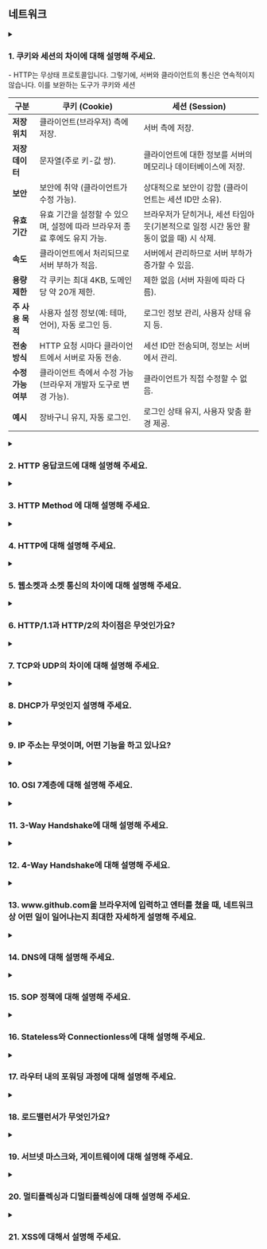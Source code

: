 ## 네트워크

<details>
  <summary>
    <h3>1. 쿠키와 세션의 차이에 대해 설명해 주세요.</h3>
- HTTP는 무상태 프로토콜입니다. 그렇기에, 서버와 클라이언트의 통신은 연속적이지 않습니다. 이를 보완하는 도구가 쿠키와 세션 

| **구분**              | **쿠키 (Cookie)**                                                                | **세션 (Session)**                                                                |
|-----------------------|----------------------------------------------------------------------------------|----------------------------------------------------------------------------------|
| **저장 위치**         | 클라이언트(브라우저) 측에 저장.                                                   | 서버 측에 저장.                                                                 |
| **저장 데이터**       | 문자열(주로 키-값 쌍).                                                           | 클라이언트에 대한 정보를 서버의 메모리나 데이터베이스에 저장.                     |
| **보안**              | 보안에 취약 (클라이언트가 수정 가능).                                              | 상대적으로 보안이 강함 (클라이언트는 세션 ID만 소유).                             |
| **유효 기간**         | 유효 기간을 설정할 수 있으며, 설정에 따라 브라우저 종료 후에도 유지 가능.          | 브라우저가 닫히거나, 세션 타임아웃(기본적으로 일정 시간 동안 활동이 없을 때) 시 삭제. |
| **속도**              | 클라이언트에서 처리되므로 서버 부하가 적음.                                        | 서버에서 관리하므로 서버 부하가 증가할 수 있음.                                    |
| **용량 제한**         | 각 쿠키는 최대 4KB, 도메인당 약 20개 제한.                                          | 제한 없음 (서버 자원에 따라 다름).                                               |
| **주 사용 목적**      | 사용자 설정 정보(예: 테마, 언어), 자동 로그인 등.                                   | 로그인 정보 관리, 사용자 상태 유지 등.                                           |
| **전송 방식**         | HTTP 요청 시마다 클라이언트에서 서버로 자동 전송.                                    | 세션 ID만 전송되며, 정보는 서버에서 관리.                                         |
| **수정 가능 여부**    | 클라이언트 측에서 수정 가능 (브라우저 개발자 도구로 변경 가능).                     | 클라이언트가 직접 수정할 수 없음.                                               |
| **예시**              |  장바구니 유지, 자동 로그인.                                                      |  로그인 상태 유지, 사용자 맞춤 환경 제공.                                        |
</summary>
<ul>
<li> 세션 방식의 로그인 과정에 대해 설명해 주세요.</li>

1. 사용자 인증
   사용자가 로그인 폼에 ID와 비밀번호를 입력하고 서버에 요청을 보냅니다.
   서버는 전달받은 자격 증명을 검증합니다(예: 데이터베이스에 저장된 사용자 정보와 비교).
2. 세션 생성
   인증이 성공하면 서버는 사용자를 고유하게 식별할 수 있는 세션 객체를 생성합니다.
   세션 객체에는 사용자 정보를 저장하거나, 이를 참조할 수 있는 세션 ID가 생성됩니다.
3. 세션 ID 전달
   서버는 생성된 세션 ID를 쿠키를 사용해 클라이언트 브라우저에 전달합니다.
   쿠키에 저장된 세션 ID는 브라우저가 서버에 요청을 보낼 때마다 포함됩니다.
4. 서버에서 세션 관리
   서버는 클라이언트로부터 전달받은 세션 ID를 확인하여, 요청을 보낸 사용자를 식별합니다.
   세션 ID를 통해 저장된 사용자 정보를 참조하여 권한을 확인하거나 특정 작업을 수행합니다.
5. 세션 종료
   사용자가 로그아웃하거나, 세션이 만료되면 서버에서 세션 객체를 삭제합니다.
   세션 만료는 보통 일정 시간이 지나면 자동으로 이루어지며, 이를 세션 타임아웃이라고 합니다.


<li> HTTP의 특성인 Stateless에 대해 설명해 주세요.</li>

HTTP의 특성 중 하나인 `Stateless(무상태성)`는 HTTP 프로토콜이 각 요청(Request)과 응답(Response)을 독립적으로 처리하며, 이전 요청의 상태 정보를 유지하지 않는다는 특징을 말합니다. 이 특성은 HTTP가 간단하고 확장 가능한 프로토콜이 되도록 설계된 중요한 이유 중 하나입니다.

 Stateless의 주요 특징
요청 간 독립성

각 HTTP 요청은 독립적입니다. 이전 요청이나 이후 요청과는 관계없이, 각 요청은 필요한 모든 정보를 포함해야 합니다.
예를 들어, 서버는 이전 요청의 정보를 저장하지 않으므로, 클라이언트는 매 요청마다 인증 정보와 필요한 데이터를 포함해야 합니다.
서버의 상태 관리 없음

서버는 클라이언트와의 세션 상태를 기본적으로 유지하지 않습니다.
클라이언트가 요청을 보낼 때마다, 서버는 요청만 처리하고 응답을 반환한 뒤 상태 정보를 저장하지 않습니다.
확장성(Scalability)

무상태성 덕분에 서버는 클라이언트 상태를 관리할 필요가 없으므로, 서버 간 요청 처리가 간단해지고 확장성이 높아집니다.
서버가 분산 환경이나 로드 밸런싱 환경에서 효율적으로 동작할 수 있습니다.
### 장점

단순함
HTTP가 단순하게 동작하며, 상태를 관리하지 않아도 되는 구조를 유지합니다.

확장성
상태를 저장하지 않으므로, 서버 부하가 줄고 분산 처리나 스케일 아웃(Scale-out)이 쉽습니다.

표준화된 설계
모든 요청이 독립적이기 때문에, 특정 요청이나 응답에 대해 예측 가능하고 명확한 처리가 가능합니다.

단점
상태 유지의 어려움
클라이언트와 서버 간 지속적인 상태를 유지해야 하는 경우, 별도의 상태 관리 기술(세션, 쿠키, JWT 등)이 필요합니다.

데이터 중복
클라이언트는 매 요청마다 필요한 모든 데이터를 서버로 보내야 하므로 데이터가 중복될 수 있습니다.

Stateless 문제 해결 방법
Stateless의 단점을 극복하기 위해 다양한 상태 관리 기법이 활용됩니다:

쿠키(Cookie)
클라이언트가 서버로부터 받은 상태 정보를 브라우저에 저장하고, 이후 요청 시 이를 서버에 다시 전달합니다.

세션(Session)
서버가 상태 정보를 유지하기 위해 고유한 세션 ID를 생성하고, 클라이언트는 이를 쿠키를 통해 서버에 전달합니다.

JWT(Json Web Token)
클라이언트가 상태 정보를 토큰 형태로 저장하고, 요청마다 이를 서버에 전달하여 상태를 관리합니다.

<li> Stateless의 의미를 살펴보면, 세션은 적절하지 않은 인증 방법 아닌가요?</li>
- 세션은 HTTP의 Stateless 특성과 다소 상반되는 동작을 하지만, HTTP의 설계 원칙을 깨는 것이 아니라 Stateless 특성을 보완하여 인증과 상태 유지를 가능하게 하는 기술입니다. 다만, 애플리케이션의 규모, 보안 요구사항, 성능 요구사항에 따라 세션이 적절하지 않은 경우에는 JWT와 같은 Stateless 인증 방식을 선택하는 것이 더 나을 수 있습니다.
<li> 규모가 커져 서버가 여러 개가 된다면, 세션을 어떻게 관리할 수 있을까요?</li>
1. 세션 스티키(Sticky Session)
스티키 세션은 사용자가 처음 연결된 서버와 지속적으로 연결되도록 설정하는 방식입니다.

동작 원리
로드 밸런서가 클라이언트 요청을 항상 동일한 서버로 전달합니다.
이를 위해 로드 밸런서는 클라이언트의 식별자(예: 쿠키, IP)를 기반으로 세션을 "고정"합니다.
장점
구현이 간단하고 추가 저장소가 필요 없습니다.
기존 세션 관리 방식(서버 메모리 사용)을 그대로 사용할 수 있습니다.
단점
특정 서버에 부하가 집중될 수 있습니다.
서버가 장애로 다운되면 해당 사용자의 세션 정보가 손실됩니다.
2. 세션 복제(Session Replication)
   세션 데이터를 서버 간에 공유하는 방식입니다.

동작 원리
각 서버가 생성한 세션 데이터를 클러스터 내의 다른 서버로 복제합니다.
사용자가 요청을 보낸 서버가 달라지더라도, 다른 서버에서 동일한 세션 데이터를 사용할 수 있습니다.
장점
사용자가 어떤 서버에 요청을 보내더라도 동일한 세션 데이터에 접근 가능합니다.
서버 장애 시에도 세션 데이터가 손실되지 않습니다.
단점
서버 간 데이터 동기화로 인해 네트워크 트래픽과 성능 부담이 증가합니다.
구현과 관리가 복잡합니다.
3. 외부 세션 저장소(Distributed Session Store)
   세션 데이터를 서버가 아닌 외부 저장소에 저장하고 모든 서버가 이를 참조하는 방식입니다. Redis, Memcached와 같은 인메모리 데이터베이스가 주로 사용됩니다.

동작 원리
세션 데이터는 중앙 집중형 저장소(예: Redis, Memcached)에 저장됩니다.
서버는 클라이언트 요청에서 전달받은 세션 ID를 사용하여 외부 저장소에서 세션 데이터를 가져옵니다.
장점
확장성이 뛰어나며, 서버가 추가되더라도 세션 관리에 영향을 받지 않습니다.
서버 간 동기화가 필요 없으므로 간단하고 효율적입니다.
세션 데이터를 복구하거나 분석하기 용이합니다.
단점
외부 저장소가 병목이 될 가능성이 있습니다(고성능 저장소가 필요).
저장소 장애 시 모든 세션 데이터가 손실될 수 있으므로 고가용성(HA) 구성이 필요합니다.
4. 세션 없는 인증 방식(JWT 기반 인증)
   세션 관리의 복잡성을 피하기 위해, 서버가 상태를 전혀 유지하지 않는 방식으로 JWT를 사용하는 인증 방법입니다.

동작 원리
인증 정보를 포함한 JWT를 클라이언트에게 전달합니다.
클라이언트는 이후 요청마다 JWT를 포함하여 서버에 보냅니다.
서버는 JWT를 검증하여 사용자 상태를 확인합니다.
장점
서버는 세션 데이터를 유지할 필요가 없으므로 완전한 Stateless를 구현할 수 있습니다.
확장성이 뛰어나며, 분산 환경에 적합합니다.
단점
JWT가 클라이언트에 저장되므로 만료 시간을 짧게 설정하거나, 토큰 재발급 로직을 추가해야 합니다.
JWT 크기가 커지면 네트워크 트래픽에 영향을 미칠 수 있습니다.
</ul>   
</details>

<details>
  <summary><h3>2. HTTP 응답코드에 대해 설명해 주세요.</h3></summary>

HTTP 응답 코드는 클라이언트의 요청에 대한 서버의 처리 결과를 나타내며, 상태 및 오류 상황을 전달하는 데 사용됩니다. 응답 코드는 3자리 숫자로 구성되며, 첫 번째 숫자는 응답의 종류를 나타냅니다. 


<ul>
<li> 401 (Unauthorized) 와 403 (Forbidden)은 의미적으로 어떤 차이가 있나요?</li>
- 401은 인증되지 않은 사용자의 접근을, 403은 인증은 되었지만 권한이 없는 경우 응답

<li> 200 (ok) 와 201 (created) 의 차이에 대해 설명해 주세요.</li>
이 둘의 차이점은 200은 이미 존재하는 resource에 대한 요청을 성공적으로 처리했을 때 주로 사용되며, 201은 새로운 resource를 생성하는데에 성공했을 때 사용됩니다.
<li> 필요하다면 저희가 직접 응답코드를 정의해서 사용할 수 있을까요? 예를 들어 285번 처럼요. </li>
- 그렇지 않다고 생각, 응답 코드는 전체적으로 합의된 코드이다. 이는 사과를 나혼자만 배라고 부르는 것과 같음. 중요한 것은 공유된 지식
</ul>
</details>

<details>
  <summary><h3>3. HTTP Method 에 대해 설명해 주세요.</h3></summary>
- 클라이언트가 서버에 원하는 요청을 나타내는 방법
<ul>
<li> HTTP Method의 멱등성에 대해 설명해 주세요.</li>
- Http Method 요청이 이전과 같은 결과를 보장한다는 뜻, 따라서 생성(POST), 부분수정(PATCH)의 경우 멱등성을 보장하지 않는다.
<li> GET과 POST의 차이는 무엇인가요?</li>
1. 캐시 여부 : Get의 경우 캐싱이 가능하고, Post는 불가
2. 요청 길이의 제한 : Get의 경우 브라우저 별 제한이 있고, POST 없다.
3. 요청 Body의 유무 : GET의 경우 없지만, POST 있다.
4. 멱등성
<li> POST와 PUT, PATCH의 차이는 무엇인가요?</li>
POST는 새로운 자원을 생성한다. PUT은 기존의 데이터를 전체 수정한다.(새로운 자원을 생성하지 않는다.) PATCH는 부분 수정
<li> HTTP 1.1 이후로, GET에도 Body에 데이터를 실을 수 있게 되었습니다. 그럼에도 불구하고 왜 아직도 이런 방식을 지양하는 것일까요?</li>
캐시 가능성: HTTP GET 요청은 종종 웹 브라우저에 의해 캐시된다. GET 요청을 간단하고 예측 가능하게 유지함으로써, 이러한 시스템이 캐시를 보다 쉽게 관리하고 검색할 수 있다.

안전성: GET 요청은 "안전(safe)" 및 "멱등(idempotent)"이어야 합니다. 이것은 서버에서 어떠한 데이터도 수정하지 않고 부작용이 없어야 함을 의미합니다. GET 요청에서 메시지 바디를 허용하지 않음으로써, GET 요청이 안전하고 멱등하게 유지되도록 보장합니다.

보안성: GET 요청은 종종 서버 로그, 브라우저 히스토리 및 다른 시스템에서 기록됩니다. 데이터를 URL에 유지함으로써, 이를 쉽게 볼 수 있으며, 제3자에게 잠재적으로 가로챌 수 있습니다. 반면, 메시지 바디에 데이터를 포함하는 POST 요청은 덜 가시적이며, 추가적인 보안 계층을 제공할 수 있습니다.
</ul>
</details>

<details>
  <summary><h3>4. HTTP에 대해 설명해 주세요.</h3></summary>
HTTP는 인터넷에서 데이터를 주고받기 위해 사용되는 프로토콜이다. 클라이언트와 서버 간의 통신을 담당하며, 웹 브라우저와 웹 서버 간의 데이터 전송을 위해 주로 사용된다.

HTTP는 요청(Request)과 응답(Response)의 형태로 이루어져 있다. 클라이언트는 HTTP 요청 메시지를 서버에 전송하고, 서버는 이 요청에 대한 응답 메시지를 클라이언트에게 전송한다. 요청과 응답은 각각 헤더와 바디로 구성된다. 헤더는 요청이나 응답에 대한 메타데이터를 포함하고, 바디는 요청이나 응답에 대한 실제 데이터를 포함한다
<ul>
<li> 공개키와 대칭키에 대해 설명해 주세요.</li>
대칭키 암호화 방식은 암복호화에 사용하는 키가 동일한 암호화 방식을 말한다.
공개키 암호화 방식은 암복호화에 사용하는 키가 서로 다른 암호화 방식을 말한다. (비대칭키 암호화라고도 한다.)<li> 왜 HTTPS Handshake 과정에서는 인증서를 사용하는 것 일까요?</li>
<li> SSL과 TLS의 차이는 무엇인가요?</li>
보안 소켓 계층(SSL)은 네트워크상의 두 디바이스 또는 애플리케이션 간에 보안 연결을 생성하는 통신 프로토콜 또는 규칙 세트입니다. 인터넷을 통해 보안 인증이나 데이터를 공유하기 전에 신뢰를 구축하고 상대방을 인증하는 것이 중요합니다. SSL은 애플리케이션 또는 브라우저가 모든 네트워크에서 안전하고 암호화된 통신 채널을 만드는 데 사용할 수 있는 기술입니다. 그러나 SSL은 몇 가지 보안 결함이 있는 오래된 기술입니다. 전송 계층 보안(TLS)은 기존 SSL 취약성을 수정하는 업그레이드된 SSL 버전입니다. TLS는 더 효율적으로 인증하고 암호화된 통신 채널을 계속 지원합니다.</ul>
</details>
<details>
  <summary><h3>5. 웹소켓과 소켓 통신의 차이에 대해 설명해 주세요.</h3></summary>
웹소켓과 소켓 통신은 네트워크 프로그래밍에서 중요한 역할을 합니다. 이 두 가지는 모두 서버와 클라이언트 간의 데이터 전송을 가능하게 하지만, 그 방식과 용도에서 차이가 있습니다.

소켓 통신은 TCP나 UDP 프로토콜을 사용하여 양방향으로 데이터를 송수신할 수 있는 특징을 가지고 있습니다. 이는 실시간성이 중요한 메신저와 같은 애플리케이션에서 주로 사용됩니다.

웹소켓은 웹 애플리케이션이 서버와 양방향으로 지속적인 통신을 하기 위해 개발된 프로토콜입니다. 이는 주로 웹 브라우저와 서버 간의 실시간 통신을 위해 사용됩니다.

왜냐하면 웹소켓은 기존 소켓보다 경량화되어 있어 메신저와 같은 애플리케이션에서 많이 사용되기 때문입니다.
<ul>
<li> 소켓과 포트의 차이가 무엇인가요?</li>
소켓은 네트워크에서 두 대의 디바이스간의 데이터 송수신을 위한 엔드포인트를 의미하고, 포트는 엔드포인트를 식별할 수 있는 값이다.
<li> 여러 소켓이 있다고 할 때, 그 소켓의 포트 번호는 모두 다른가요?</li>
- 답 : 모두 다를 수도 있고, 포트 번호가 같은 소켓이 있을 수도 있습니다. 포트 번호는 하나의 호스트내에서 고유하지만, 하나의 프로세스는 여러 개의 소켓을 열 수 있으므로 같은 IP, 같은 포트수를 가지고 있다 하더라도 여러 개의 소켓이 존재할 수 있습니다.
<li> 사용자의 요청이 무수히 많아지면, 소켓도 무수히 생성되나요?</li>
</ul>
</details>

<details>
  <summary><h3>6. HTTP/1.1과 HTTP/2의 차이점은 무엇인가요?</h3></summary>
답 : HTTP/2의 핵심은 새롭게 추가된 바이너리 프레이밍 계층을 사용해 요청과 응답의 멀티플렉싱을 지원한다는 것입니다. 기존에 HTTP/1.1에서는 연속해서 보낸 요청에 대해서 앞의 요청이 처리 되지 않으면 뒤의 요청의 응답이 지연되는 HOL Blocking 문제가 있었습니다. 하지만 HTTP/2에서는 메시지를 바이너리 형태의 프레임으로 나누고 전송 후, 받은 쪽에서 다시 조립하는 형식을 사용해 HTTP 단의 HOL Blocking 문제를 해결했습니다. 또한 스트림의 우선 순위를 설정해 우선 순위가 더 높은 리소스를 먼저 응답할 수 있으며, HPACK 압축 형식을 사용해 요청과 응답에 쓰이는 헤더의 메타데이터를 압축해서 주고 받는다는 차이가 있습니다.
<ul>
<li> HOL Blocking 에 대해 설명해 주세요.</li>
답 : HTTP/1.1 에서는 Pipelining을 이용해 하나의 요청에 대해 응답을 받고 다음 요청을 보내는 것이 아니라 연속으로 요청을 보내고 그 응답을 차례로 받을 수 있습니다. 하지만 첫 번째 요청에 대한 작업과 응답이 느려지게 되면 그 다음 요청들의 작업들이 완료되어도 지연되는 첫 번째 응답때문에 전체가 느려지게 되는데 이러한 현상을 HOL Blocking이라고 합니다. 물론 HTTP/2에서 이러한 HTTP 단의 HOL Blocking 문제를 해결했지만 결국 TCP 단에서 봤을때는 이는 모두 패킷으로 처리되기 때문에 패킷이 유실되어 발생하는 HOL Blocking 문제는 여전하고 최근에는 이를 해결하는 HTTP/3이 대두되고 있습니다.
<li> HTTP/3.0의 주요 특징에 대해 설명해 주세요.</li>
답 : 가장 큰 특징은 기존에 TCP 기반으로 사용되던 HTTP와 다르게 UDP 기반의 Quick UDP Internet Connection이라 불리는 QUIC 프로토콜을 사용하는 것입니다. 또한 선택적으로 사용했던 TLS를 HTTP/3에서는 필수적으로 사용해야 되며, 첫 연결에는 1RTT의 시간, 이후의 연결에는 이전의 연결에서 사용한 정보를 그대로 사용하기 때문에 0RTT가 필요한 굉장히 빠른 속도를 가지고 있습니다.
</ul>
</details>

<details>
  <summary><h3>7. TCP와 UDP의 차이에 대해 설명해 주세요.</h3></summary>
<ul>
<li> Checksum이 무엇인가요?</li>
답 : 체크섬은 전송된 데이터에 대해서 오류가 있는지 확인하는 수단 중 하나입니다. IP헤더를 예로 들면 패킷을 수신 받은 측은 IP 헤더를 16비트로 모두 나눠 체크섬 값을 제외한 값을 모두 더합니다. 이때 캐리 값이 발생하면 가장 아래에 더하며 마지막에 1의 보수를 취해 주는데 이 값이 수신된 체크섬값과 일치한다면 정상, 아니라면 손실이 발생했다는 것을 짐작할 수 있습니다.
<li> TCP와 UDP 중 어느 프로토콜이 Checksum을 수행할까요?</li>
답 : 둘 다 체크섬을 수행할 수 있지만 TCP의 경우 필수적으로 요구되며, UDP는 선택적입니다.
<li> 그렇다면, Checksum을 통해 오류를 정정할 수 있나요? </li>
답 : 체크섬은 자체는 단순히 오류를 검출하는 역할을 수행합니다. 하지만 TCP에서는 체크섬을 통해 오류가 검출되는 경우 해당 패킷을 버림으로서 해당 패킷의 재전송을 요청할 수 있습니다.
<li> TCP가 신뢰성을 보장하는 방법에 대해 설명해 주세요.</li>
답 : TCP는 신뢰성을 보장하기 위해 각 데이터에 대해 확인이 되면 다음 데이터를 보내는 방식을 사용합니다. TCP는 데이터 패킷를 세그먼트라는 단위로 쪼개 전송하게 되는데 이 세그먼트들에게 시퀀스 넘버를 부여해 전송합니다. 수신측에서는 받은 세그먼트의 checksum을 계산해 손상되지 않은 데이터인지를 확인하며, 손상 유무에 따라 TCP Flag 응답을 다르게 해 손상된 데이터는 재전송을 요청합니다. 이후 쪼개져서 전달된 세그먼트들은 시퀀스 넘버에 의해 각 순서에 맞게 재조립되기 때문에 신뢰성을 보장할 수 있습니다
<li> TCP의 혼잡 제어 처리 방법에 대해 설명해 주세요.</li>
답 : TCP에서는 데이터를 전송하는 윈도우의 크기를 조절함으로서 혼잡 제어를 합니다. 원론적인 방법으로는 윈도우의 크기를 1씩 증가시키다가 혼잡을 감지하면 그 절반으로 줄이는 작업을 반복하는 AIMD 기법과 윈도우의 크기를 두배씩 증가시키다가 혼잡을 감지하면 1로 줄이는 작업을 반복하는 Slow Start 기법이 있습니다. 물론 해당 방법을 그대로 쓰지는 않고 적절하게 조합해서 사용하는데, 대표적으로 Tahoe 방식과 Reno 방식이 있습니다. 이중 하나인 Reno 방식은 윈도우의 크기를 지수적으로 증가시키다가 일정수준이 되면 선형으로 증가시키는데, 이 일정수준을 임계점이라고 합니다. 이후, 3중복-ACK를 감지하게 되면 임계점과 윈도우의 수를 혼잡이 발생한 지점의 절반으로 재설정하고 윈도우의 크기를 선형으로 증가시킵니다. 만약 Time-out이 감지된다면 임계점은 그대로 유지하되, 윈도우의 크기를 1로 드롭시킨 후, 지수적 증가를 하며 혼잡 제어를 하는 기법입니다. 하지만 네트워크 대역폭이 커진 최근에는 Cubic, REC, Elastic TCP 등의 방법이 많이 사용된다고 합니다.
<li> 왜 HTTP는 TCP를 사용하나요?</li>
답 : HTTP는 웹상에서 웹상에서 여러 데이터를 주고받기 위해 사용됩니다. 즉, 사용자에게 제공되어야 할 리소스들을 받게 되는데 이러한 정보들은 유실되거나 손상되면 안됩니다. 때문에 가상 회선 방식으로 데이터를 보내 데이터의 순서를 보장하며, 손실된 패킷에 대해서는 재전송을 요청하는 신뢰도 있는 프로토콜인 TCP를 사용합니다.
<li> 그렇다면, 왜 HTTP/3 에서는 UDP를 사용하나요? 위에서 언급한 UDP의 문제가 해결되었나요?</li>
답 : UDP기반의 QUIC 프로토콜을 사용하는 HTTP/3이 이전의 HTTP와 다른 점은 TCP 기반의 HTTP들이 가지는 고질적인 문제인 속도와 HOL Bocking 문제를 해결했다는 것입니다. 위에서 언급한 문제에 대해서는 복수의 스트림을 사용하는 것으로 해결했습니다. 각 데이터에 대해 독립적인 스트림을 사용하기 때문에 어떠한 데이터를 나타내는 패킷이 손상되거나 유실됐다고 하더라도 해당 스트림에만 문제가 있는 것이지, 다른 데이터들의 전송 스트림은 정상적이기 때문에 안전하게 받아 사용할 수 있습니다.
<li> 그런데, 브라우저는 어떤 서버가 TCP를 쓰는지 UDP를 쓰는지 어떻게 알 수 있나요?</li>
<li> 본인이 새로운 통신 프로토콜을 TCP나 UDP를 사용해서 구현한다고 하면, 어떤 기준으로 프로토콜을 선택하시겠어요?</li>
답 : UDP를 사용하겠습니다. 기존에 TCP와 UDP는 간단하게 느리지만 신뢰성이 높은 프로토콜과 빠르지만 신뢰성이 낮은 프로토콜로 여겨져왔습니다. 하지만 UDP는 흔히 말하든 흰 도화지같은 프로토콜이기 때문에 개발자의 커스터마이징에 따라 TCP와 비슷한 성능을 낼 수도 있습니다. 개발을 진행할 때, 좋은 기능이 모두 들어간 무거운 라이브러리보다는 필요한 기능만 가지고 있는 가벼운 라이브러리를 선호하는 것과 같이 저 또한 UDP를 선택할 것 <같습니다></같습니다>
</ul>
</details>

<details>
  <summary><h3>8. DHCP가 무엇인지 설명해 주세요.</h3></summary>

정의 : DHCP(Dynamic Host Configuration Protocol)는 네트워크에서 IP 주소를 자동으로 할당하고 관리하는 프로토콜입니다. 
일반적으로 새 장치를 네트워크에 연결하거나 기존 장치의 IP 주소를 변경할 때 사용된다.
장치가 네트워크에 연결되면 IP 주소를 얻기 위해 DHCP 요청을 보내고, 네트워크의 DHCP 서버가 장치가 사용할 수 있는 IP 주소로 응답한다.             
<ul>
<li> DHCP는 몇 계층 프로토콜인가요? </li>

- 애플리케이션 계층 (7계층) 프로토콜 입니다.
<li> DHCP는 어떻게 동작하나요?</li>
1. DHCP discover! 클라이언트가 네트워크에 접속 시도(DHCP 서버에 IP 요청) 
2. DHCP offer(DHCP가 클라이언트의 discover 메세지 수신하고 사용가능한 IP 주소 중 하나를 할당 Offer) 
3. 클라이언트는 서버로부터 부여받은 IP가 사용 가능한지 검증하고, request 메세지를 서버로 보낸다.
4. DHCP 서버는 클라이언트에 인정메세지 보냄
<li> DHCP에서 UDP를 사용하는 이유가 무엇인가요?</li>
DHCP는 기본적으로 일시적 연결을 위한 프로토콜이므로, TCP보다 UDP를 사용한다.
<li> DHCP에서, IP 주소 말고 추가로 제공해주는 정보가 있나요?</li>
- 서브넷 마스크, 기본게이트웨이, DNS 정보, 등등
<li> DHCP의 유효기간은 얼마나 긴가요?</li>
- 설정마다 다르다.
</ul>
</details>

<details>
  <summary><h3>9. IP 주소는 무엇이며, 어떤 기능을 하고 있나요?</h3></summary>

<ul>
<li> IPv6는 IPv4의 주소 고갈 문제를 해결하기 위해 만들어졌지만, 아직도 수많은 기기가 IPv4를 사용하고 있습니다. 고갈 문제를 어떻게 해결할 수 있을까요?</li>
<li> IPv4와 IPv6의 차이에 대해 설명해 주세요.</li>
<li> 수많은 사람들이 유동 IP를 사용하고 있지만, 수많은 공유기에서는 고정 주소를 제공하는 기능이 이미 존재합니다. 어떻게 가능한 걸까요?</li>
<li> IPv4를 사용하는 장비와 IPv6를 사용하는 같은 네트워크 내에서 통신이 가능한가요? 가능하다면 어떤 방법을 사용하나요? </li>
<li> IP가 송신자와 수신자를 정확하게 전송되는 것을 보장해 주나요?</li>
<li> IPv4에서 수행하는 Checksum과 TCP에서 수행하는 Checksum은 어떤 차이가 있나요?</li>
<li> TTL(Hop Limit)이란 무엇인가요? </li>
<li> IP 주소와 MAC 주소의 차이에 대해 설명해 주세요.</li>
</ul>
</details>

<details>
  <summary><h3>10. OSI 7계층에 대해 설명해 주세요.</h3></summary>
# OSI 7 계층 정리

OSI 7 계층(Open Systems Interconnection 7 Layer)은 네트워크 통신을 7개의 계층으로 나눈 모델입니다.  
각 계층은 특정 기능을 담당하며, 계층 간에 데이터를 주고받으며 통신이 이루어집니다.

## 🏛 OSI 7 계층 구조

| 계층 | 이름 (한글) | 주요 기능 | 프로토콜 및 장비 |
|------|------------|----------|----------------|
| 7 | 응용 계층 (Application Layer) | 사용자와 네트워크 간 인터페이스 제공 | HTTP, FTP, SMTP, DNS |
| 6 | 표현 계층 (Presentation Layer) | 데이터 형식 변환, 암호화, 압축 | JPEG, GIF, SSL, TLS |
| 5 | 세션 계층 (Session Layer) | 통신 세션 설정, 유지, 종료 | NetBIOS, RPC, PPTP |
| 4 | 전송 계층 (Transport Layer) | 데이터의 신뢰성 보장 (패킷 분할/재조립, 흐름제어, 오류제어) | TCP, UDP |
| 3 | 네트워크 계층 (Network Layer) | 최적의 경로 선택, 논리적 주소(IP) 관리 | IP, ICMP, ARP, 라우터 |
| 2 | 데이터 링크 계층 (Data Link Layer) | MAC 주소를 기반으로 데이터 전송, 오류 감지 및 수정 | Ethernet, MAC, 스위치, 브리지 |
| 1 | 물리 계층 (Physical Layer) | 실제 전기적 신호, 물리적 매체를 통한 데이터 전송 | LAN 케이블, 허브, 리피터 |

## 🔹 계층별 상세 설명

### 1️⃣ 물리 계층 (Physical Layer)
- 데이터가 **전기적 신호(0,1)**로 변환되어 전송됨
- 네트워크 장비 간 **물리적 연결**을 담당
- 대표적인 장비: **LAN 케이블, 허브, 리피터**

### 2️⃣ 데이터 링크 계층 (Data Link Layer)
- **MAC 주소**를 사용하여 같은 네트워크 내 장치 간 데이터 전송
- **오류 감지 및 수정** 기능 제공
- 대표적인 프로토콜 및 장비: **Ethernet, 스위치, 브리지**

### 3️⃣ 네트워크 계층 (Network Layer)
- **IP 주소**를 기반으로 목적지까지 **최적의 경로** 선택
- **라우팅 기능** 제공 (경로 설정 및 패킷 전달)
- 대표적인 프로토콜 및 장비: **IP, ICMP, ARP, 라우터**

### 4️⃣ 전송 계층 (Transport Layer)
- **패킷을 분할 및 재조립**하여 신뢰성 있는 데이터 전송 보장
- **흐름 제어, 오류 제어** 수행
- 대표적인 프로토콜: **TCP(신뢰성 있음), UDP(빠르지만 신뢰성 낮음)**

### 5️⃣ 세션 계층 (Session Layer)
- **통신 세션을 생성, 유지, 종료**하는 역할
- **동기화(Synchronization) 및 체크포인트 기능** 제공
- 대표적인 프로토콜: **NetBIOS, RPC, PPTP**

### 6️⃣ 표현 계층 (Presentation Layer)
- 데이터의 **형식 변환, 암호화, 압축** 수행
- 서로 다른 시스템 간의 **데이터 표현 방식 차이 해결**
- 대표적인 프로토콜: **SSL, TLS, JPEG, GIF**

### 7️⃣ 응용 계층 (Application Layer)
- 사용자와 네트워크 간 **인터페이스 제공**
- 이메일, 웹, 파일 전송 등의 서비스를 담당
- 대표적인 프로토콜: **HTTP, FTP, SMTP, DNS**

## 📝 정리
- OSI 7 계층은 **각각의 역할을 명확하게 분리하여 네트워크 통신을 체계적으로 관리**함.
- 실제 네트워크에서는 **TCP/IP 4계층 모델**이 더 많이 사용됨. (OSI 7계층을 기반으로 단순화된 모델)

<ul>
<li> Transport Layer와, Network Layer의 차이에 대해 설명해 주세요.</li>
# 🚀 Transport Layer vs Network Layer

## ✅ 차이점 요약

| 계층 | 역할 | 주요 기능 | 대표 프로토콜 |
|------|------|----------|--------------|
| **Transport Layer (전송 계층)** | 송·수신 장치 간 **데이터 전송 보장** | 패킷 분할/재조립, 흐름 제어, 오류 제어 | TCP, UDP |
| **Network Layer (네트워크 계층)** | **목적지까지 패킷 전달** | 최적 경로 선택(라우팅), IP 주소 기반 통신 | IP, ICMP, ARP |

## 🎯 쉽게 비유하면?
- **Network Layer** = 📍 "택배사가 최적의 경로로 물건을 배송"
- **Transport Layer** = 📦 "택배가 안전하게 포장되고 손상 없이 도착했는지 확인"

<li> L3 Switch와 Router의 차이에 대해 설명해 주세요.</li>


# 🚀 L3 Switch vs Router
## ✅ 차이점 요약

| 장비 | 역할 | 주요 기능 | 사용 계층 | 주요 사용처 |
|------|------|----------|----------|------------|
| **L3 Switch (레이어 3 스위치)** | 내부 네트워크 간 데이터 전달 (빠름) | VLAN 간 라우팅, MAC + IP 기반 전송 | **3계층 (네트워크 계층)** | 기업 내부망, 데이터센터 |
| **Router (라우터)** | 서로 다른 네트워크 연결 (인터넷 포함) | 최적 경로 선택(라우팅), NAT, 방화벽 기능 | **3계층 (네트워크 계층)** | 인터넷 연결, 광역 네트워크(WAN) |

## 🎯 쉽게 비유하면?
- **L3 Switch** = 🏢 "건물 내부에서 층 간 이동을 빠르게 도와주는 엘리베이터"
- **Router** = 🌍 "다른 도시(네트워크)로 가는 길을 안내하는 내비게이션"

<li> 각 Layer는 패킷을 어떻게 명칭하나요? 예를 들어, Transport Layer의 경우 Segment라 부릅니다.</li>

# 🚀 OSI 7 계층별 데이터 명칭

네트워크에서 데이터가 전송될 때 **각 계층마다 다른 명칭**으로 불립니다.

## ✅ 계층별 데이터 단위

| 계층 | 명칭 | 설명 |
|------|------|----------------------------|
| **7. 응용 계층 (Application Layer)** | 데이터 (Data) | 사용자가 입력한 데이터 |
| **6. 표현 계층 (Presentation Layer)** | 데이터 (Data) | 암호화, 압축된 데이터 |
| **5. 세션 계층 (Session Layer)** | 데이터 (Data) | 세션 관리된 데이터 |
| **4. 전송 계층 (Transport Layer)** | 세그먼트 (Segment, TCP) / 데이터그램 (Datagram, UDP) | 패킷 분할 및 재조립 |
| **3. 네트워크 계층 (Network Layer)** | 패킷 (Packet) | IP 주소 기반 라우팅 |
| **2. 데이터 링크 계층 (Data Link Layer)** | 프레임 (Frame) | MAC 주소 기반 전송 |
| **1. 물리 계층 (Physical Layer)** | 비트 (Bit) | 0과 1의 전기적 신호 |

## 🎯 쉽게 비유하면?
데이터가 목적지까지 가는 과정을 택배 배송 과정에 비유할 수 있습니다.

- **데이터(Data)** → 📝 주문서 작성
- **세그먼트/데이터그램** → 📦 택배 포장
- **패킷(Packet)** → 🚚 배송지 주소 확인
- **프레임(Frame)** → 🏢 건물 내부 배달
- **비트(Bit)** → 📡 전기 신호로 변환 및 전달


<li> 각각의 Header의 Packing Order에 대해 설명해 주세요.</li>



<li> ARP에 대해 설명해 주세요.</li>
# 🚀 ARP (Address Resolution Protocol)

- **ARP**는 **IP 주소**를 **MAC 주소**로 변환하는 프로토콜입니다.
- 네트워크 내에서 **IP 주소**를 알고 있지만 **MAC 주소**를 모를 때 사용됩니다.
- ARP 요청을 브로드캐스트로 보내면, 해당 **IP 주소**를 가진 장치가 **MAC 주소**로 응답합니다.
- 이 정보를 **ARP 테이블**에 저장하여 이후 통신에 사용됩니다.
- ARP는 **로컬 네트워크** 내에서만 동작합니다.

</ul>
</details>

<details>
  <summary><h3>11. 3-Way Handshake에 대해 설명해 주세요.</h3></summary>

# 🚀 3-Way Handshake

- **3-Way Handshake**는 **TCP 연결**을 설정하는 과정입니다.
- **Step 1:** 클라이언트가 **SYN** 패킷을 서버에 보냅니다.
- **Step 2:** 서버는 **SYN-ACK** 패킷으로 응답합니다.
- **Step 3:** 클라이언트가 **ACK** 패킷을 보내면 연결이 확립됩니다.
- 이 과정은 **신뢰성 있는 연결**을 보장하기 위해 사용됩니다.

<ul>
<li> ACK, SYN 같은 정보는 어떻게 전달하는 것 일까요?</li>
# 🚀 ACK, SYN 정보 전달

- **전송 방식**: 이 정보들은 **TCP 패킷**의 헤더에 포함되어 전송됩니다.
- **플래그 비트**: SYN, ACK는 **TCP 헤더의 제어 비트**로 설정되어 해당 상태를 나타냅니다.

<li> 2-Way Handshaking 를 하지않는 이유에 대해 설명해 주세요.</li>

# 🚀 2-Way Handshaking을 하지 않는 이유


- **신뢰성 부족**: 2-Way Handshaking은 연결을 설정할 때 **상태 확인**을 하지 않기 때문에 **신뢰성**이 부족합니다.
- **동기화 문제**: 2-Way에서는 클라이언트와 서버 간에 **순서**나 **타이밍**을 확인할 방법이 없어서 통신이 안정적이지 않습니다.
- **연결 확립 부족**: 3-Way Handshaking은 **양쪽 모두**가 연결을 확인하며, 2-Way에서는 한쪽만 연결을 확인할 수 있습니다.
- **3-Way Handshaking**은 양쪽이 연결을 확실하게 설정하여 안정적이고 오류 없는 통신을 보장합니다.

<li> 두 호스트가 동시에 연결을 시도하면, 연결이 가능한가요? 가능하다면 어떻게 통신 연결을 수행하나요?</li>

# 🚀 두 호스트가 동시에 연결을 시도하면 연결이 가능한가요?

- **네, 가능합니다.** TCP 연결은 3-Way Handshake를 통해 이루어지며, 두 호스트가 동시에 연결을 시도할 때도 문제없이 연결을 설정할 수 있습니다.

## ✅ 동시 연결 시 통신 연결 수행 과정

1. A와 B가 동시에 서로에게 SYN 패킷을 보낸다.
   각 호스트의 SYN 패킷에는 자신의 초기 시퀀스 번호(ISN)가 포함되어 있다. 이는 통상적인 연결 요청과 같으나, 양쪽 모두에서 동시에 발생한다.
2. A는 B로부터 SYN 패킷을 받고, 이에 대한 응답으로 SYN-ACK 패킷을 보냔다.
   마찬가지로, B도 A로부터 SYN 패킷을 받고, SYN-ACK 패킷으로 응답한다. 이 단계에서 각 호스트는 상대방의 SYN에 대해 ACK를 보내면서 동시에 자신의 SYN에 대한 ACK도 기대한다.

3. A와 B 모두, 상대방으로부터 받은 SYN-ACK 패킷에 대해 ACK 패킷으로 응답한다.
이때, 각 ACK 패킷은 상대방의 초기 시퀀스 번호에 1을 더한 값을 포함하여, 상대방의 SYN-ACK를 올바르게 수신했음을 확인한다.

이 과정에서 **양쪽 모두** 서로의 연결 요청을 처리하며, 정상적으로 **3-Way Handshake**가 이루어집니다.

<li> SYN Flooding 에 대해 설명해 주세요.</li>
SYN Flooding 은 DDos 의 공격의 한 형태로, 악의적인 목적으로 네트워크 서비스를 중단시키기 위해 사용된다. 이 공격은 3-way handshake 연결 설정 과정을 악용하여 수행된다.
1. 공격자는 대량의 SYN 요청을 목표 서버에게 보내어 서버의 연결 대기 큐를 가득 채운다.
2. 각각의 SYN 요청에 대해 서버는 SYN-ACK 응답을 보내고 클라이언트로부터 ACK 응답을 기다리며 Half-open connection 으로 유지한다.
3. 공격자는 일부러 최종 ACK 를 보내지 않아, 서버의 자원을 소모시키고 새로운 연결 요청을 처리할 수 없게 만든다.

<li> 위 질문과 모순될 수 있지만, 3-Way Handshake의 속도 문제 때문에 이동 수를 줄이는 0-RTT 기법을 많이 적용하고 있습니다. 어떤 방식으로 가능한 걸까요?</li>
- 클라이언트와 서버가 이전에 연결된 적이 있는 경우 사용 가능한 전략, 이전 연결에서 받은 PSK or 세션 티켓을 활용하여 서버와의 재연결을 시도
</ul>
</details>

<details>
  <summary><h3>12. 4-Way Handshake에 대해 설명해 주세요.</h3></summary>
- 4 Way Handshake 는 TCP(Transmission Control Protocol)를 사용하여 클라이언트와 서버 간의 데이터 통신이 완료된 후, 연결을 안전하게 종료하기 위한 과정입니다. 이 과정에서 클라이언트와 서버는 총 4단계의 패킷 교환을 통해 서로에게 연결 종료를 알리고, 자원을 정리하여 다른 연결에 사용할 수 있게 됩니다.
<ul>
<li> 패킷이 4-way handshake 목적인지 어떻게 파악할 수 있을까요?</li>
<li> 빨리 끊어야 할 경우엔, (즉, 4-way Handshake를 할 여유가 없다면) 어떻게 종료할 수 있을까요?</li>
<li> 4-Way Handshake 과정에서 중간에 한쪽 네트워크가 강제로 종료된다면, 반대쪽은 이를 어떻게 인식할 수 있을까요?</li>
<li> 왜 종료 후에 바로 끝나지 않고, TIME_WAIT 상태로 대기하는 것 일까요? </li>
</ul>
</details>

<details>
  <summary><h3>13. www.github.com을 브라우저에 입력하고 엔터를 쳤을 때, 네트워크 상 어떤 일이 일어나는지 최대한 자세하게 설명해 주세요.</h3></summary>
   # www.github.com 입력 후 발생하는 네트워크 과정

1. **DNS 조회**: 브라우저는 `www.github.com`의 IP 주소를 알아내기 위해 로컬 DNS 캐시를 확인하거나, 없으면 설정된 DNS 서버에 질의한다.
2. **TCP 3-way 핸드셰이크**: 클라이언트(브라우저)는 서버와 연결을 설정하기 위해 SYN 패킷을 보내고, 서버는 SYN-ACK 패킷으로 응답하며, 클라이언트는 ACK를 보내 연결을 완료한다.
3. **TLS 핸드셰이크**: HTTPS를 사용하므로 TLS 핸드셰이크를 수행하여 암호화된 통신을 위한 보안 세션을 설정한다.
4. **HTTP 요청 전송**: 브라우저는 `GET / HTTP/1.1` 요청을 `github.com`의 서버에 전송한다.
5. **웹 서버 처리**: GitHub의 웹 서버는 요청을 받아 필요한 데이터를 조회하고 응답을 생성한다.
6. **HTTP 응답 전송**: 서버는 HTML, CSS, JavaScript 등의 리소스를 포함한 HTTP 응답을 브라우저에 보낸다.
7. **브라우저 렌더링**: 브라우저는 HTML을 파싱하고, CSS 및 JavaScript를 로드하여 페이지를 렌더링한다.
8. **추가 리소스 요청**: 필요한 이미지, 글꼴 등의 추가 리소스를 서버에서 가져와 완전한 페이지를 구성한다.
9. **인터랙션 가능 상태**: 사용자는 GitHub 웹사이트를 탐색하고 추가 요청을 보낼 수 있다.

<ul>
<li> DNS 쿼리를 통해 얻어진 IP는 어디를 가리키고 있나요?</li>

DNS 쿼리란
# DNS 쿼리란?

1. **DNS(도메인 네임 시스템) 역할**: 도메인 이름(예: `www.github.com`)을 IP 주소(예: `140.82.113.3`)로 변환하는 시스템이다.
2. **DNS 쿼리란?**: 사용자가 웹사이트에 접속하려 할 때, 브라우저나 OS가 해당 도메인의 IP 주소를 찾기 위해 DNS 서버에 보내는 요청이다. 즉 도메인 이름을 IP 주소로 변환하는 요청.
3. **쿼리 과정**:
   - 브라우저는 먼저 로컬 DNS 캐시에서 IP 주소를 찾는다.
   - 없으면 OS가 설정된 DNS 리졸버(예: ISP 제공 DNS 서버)에 요청을 보낸다.
   - 리졸버가 응답을 모르면 루트 네임서버 → TLD 네임서버 → 권한 있는 네임서버 순으로 조회한다.
4. **쿼리 유형**:
   - **재귀 쿼리**: 클라이언트가 최종 응답을 받을 때까지 DNS 리졸버가 대신 조회하는 방식.
   - **반복 쿼리**: 클라이언트가 직접 여러 DNS 서버에 요청을 보내면서 IP를 찾는 방식.
5. **응답 종류**:
   - **정상 응답**: 요청한 도메인의 IP 주소 반환.
   - **NXDOMAIN**: 해당 도메인이 존재하지 않음을 의미.
   - **SERVFAIL**: DNS 서버 문제로 조회 실패.
6. **캐싱**: 조회된 IP 주소는 성능 최적화를 위해 일정 시간 동안 캐싱된다(TTL 설정에 따라 다름).

# DNS 쿼리를 통해 얻어진 IP의 목적지

1. **CDN 및 로드 밸런서**: `www.github.com`의 DNS 조회 결과는 단일 서버가 아닌, GitHub의 컨텐츠 전송 네트워크(CDN) 또는 로드 밸런서를 가리킨다.
2. **GitHub의 서버 인프라**: GitHub는 자체 데이터 센터뿐만 아니라 AWS와 같은 클라우드 서비스를 활용하여 서버를 운영한다.
3. **지리적 최적화**: 사용자의 위치에 따라 가장 가까운 서버로 연결하여 응답 속도를 최적화한다.
4. **IP 주소 예시**: `github.com`의 DNS 조회 결과는 `140.82.113.3` 같은 IPv4 주소 또는 `2606:50c0:8003::153` 같은 IPv6 주소를 반환할 수 있다.
5. **TLS 종료 지점**: 반환된 IP는 HTTPS 트래픽을 처리하는 엔드포인트로, TLS 핸드셰이크를 수행하는 서버일 가능성이 크다.
6. **리버스 프록시 서버**: GitHub의 백엔드 서비스로 요청을 전달하는 리버스 프록시 역할을 할 수도 있다.
7. **실제 웹 애플리케이션 서버**: 최종적으로 GitHub의 애플리케이션 코드가 실행되는 서버로 요청이 전달된다.


<li> Web Server와 Web Application Server의 차이에 대해 설명해 주세요. </li>
# Web Server vs. Web Application Server 차이점

1. **Web Server**: 정적 콘텐츠(HTML, CSS, JavaScript, 이미지 등)를 클라이언트(브라우저)에 제공하는 역할을 하며, 대표적으로 Nginx, Apache 등이 있다.
2. **Web Application Server (WAS)**: 동적 요청(비즈니스 로직, 데이터베이스 조회 등)을 처리하는 서버로, Spring Boot, Tomcat, JBoss 등이 사용된다.
3. **주요 차이점**: Web Server는 정적 파일을 제공하는 반면, WAS는 애플리케이션 로직을 실행하여 동적 데이터를 생성한다.
4. **연동 방식**: WAS는 보통 Web Server 뒤에서 동작하며, Web Server가 정적 요청을 처리하고 동적 요청은 WAS에 전달한다.
5. **예시**: Nginx(Web Server) + Spring Boot(WAS) 조합으로 배포하면, Nginx가 요청을 받아 정적 리소스를 제공하고, API 요청은 Spring Boot가 처리한다.

<li> URL, URI, URN은 어떤 차이가 있나요? </li>
# URL vs. URI vs. URN 차이점

1. **URI (Uniform Resource Identifier)**: 인터넷에서 특정 리소스를 식별하는 모든 형태의 문자열(URN과 URL 포함).
2. **URL (Uniform Resource Locator)**: 리소스의 위치를 나타내는 URI의 한 형태로, 프로토콜(https, ftp 등)과 경로를 포함함. (예: `https://github.com`)
3. **URN (Uniform Resource Name)**: 리소스의 **고유한 이름**을 나타내며, 위치 정보 없이 식별만 가능. (예: `urn:isbn:0451450523` → ISBN 번호)
4. **주요 차이점**: URL은 **위치 기반**, URN은 **이름 기반**, URI는 둘을 포함하는 **상위 개념**이다.
5. **예시 관계**: 모든 URL과 URN은 URI에 속하지만, 모든 URI가 반드시 URL이나 URN은 아니다.
6. **쉽게 이해하면**: URL = "어디에 있는지", URN = "무엇인지", URI = "둘 다 포함하는 개념"

</ul>
</details>

<details>
  <summary><h3>14. DNS에 대해 설명해 주세요.</h3></summary>
# DNS (Domain Name System)란?

1. **역할**: 도메인 이름(예: `www.github.com`)을 IP 주소(예: `140.82.113.3`)로 변환하는 시스템.
2. **작동 방식**: 브라우저가 DNS 서버에 쿼리를 보내면, 서버는 해당 도메인의 IP 주소를 반환.
3. **DNS 계층 구조**:
   - **루트 네임서버** (`.`) → **TLD 네임서버** (`.com`, `.org`) → **권한 있는 네임서버** (도메인 관리 서버)
4. **쿼리 유형**:
   - **재귀 쿼리**: 클라이언트가 최종 IP를 받을 때까지 DNS 서버가 대신 조회.
   - **반복 쿼리**: 클라이언트가 직접 여러 DNS 서버를 거쳐 조회.
5. **캐싱**: 성능 향상을 위해 조회된 결과를 일정 시간(TTL 설정)에 따라 저장하여 빠른 응답 제공.

<ul>
<li> DNS는 몇 계층 프로토콜인가요? </li>
- 7계층 프로토콜
<li> UDP와 TCP 중 어떤 것을 사용하나요?</li>
- 기본적으로 UDP를 사용. 
UDP 사용 이유
DNS 쿼리와 응답이 대부분 짧기 때문에 속도가 중요한 상황에 적합합니다. 
연결 상태를 유지하지 않고 정보 기록을 최소화하여 많은 클라이언트 수용이 가능합니다. 
'핸드셰이크'가 필요하지 않거나 데이터가 제대로 도착하는지 확인하지 않기 때문에 TCP보다 훨씬 빠르게 데이터를 전송할 수 있습니다. 

<li> DNS Recursive Query, Iterative Query가 무엇인가요?</li>
- **재귀 쿼리**: 클라이언트가 최종 IP를 받을 때까지 DNS 서버가 대신 조회.
   - **반복 쿼리**: 클라이언트가 직접 여러 DNS 서버를 거쳐 조회.
<li> DNS 쿼리 과정에서 손실이 발생한다면, 어떻게 처리하나요?</li>

<li> 캐싱된 DNS 쿼리가 잘못 될 수도 있습니다. 이 경우, 어떻게 에러를 보정할 수 있나요?</li>
<li> DNS 레코드 타입 중 A, CNAME, AAAA의 차이에 대해서 설명해주세요.</li>
<li> hosts 파일은 어떤 역할을 하나요? DNS와 비교하였을 때 어떤 것이 우선순위가 더 높나요?</li>
</ul>
</details>

<details>
  <summary><h3>15. SOP 정책에 대해 설명해 주세요.</h3></summary>
## SOP(Same-Origin Policy)란?

SOP(Same-Origin Policy, 동일 출처 정책)는 **웹 보안 정책**으로,  
서로 다른 출처(Origin) 간의 리소스 접근을 제한하는 규칙이다.

### 🔹 Origin(출처) 정의
- **Schema(프로토콜)**: `http`, `https`
- **Host(도메인)**: `example.com`
- **Port(포트 번호)**: `:80`, `:443` (기본 포트 포함)
- 동일한 프로토콜, 도메인, 포트를 가진 경우에만 같은 Origin으로 간주

### 🔹 SOP 적용 예시
✅ `https://example.com/page1.html` → `https://example.com/page2.html` (허용)  
❌ `https://example.com` → `http://example.com` (차단, 프로토콜 다름)  
❌ `https://example.com` → `https://api.example.com` (차단, 서브도메인 다름)  
❌ `https://example.com:443` → `https://example.com:8443` (차단, 포트 다름)

### 🔹 예외 처리 방법
- **CORS(Cross-Origin Resource Sharing)**: 서버에서 허용된 도메인만 접근 허용
- **JSONP**: `<script>` 태그를 활용한 우회 방식 (비권장)

📌 **목적**: 악의적인 스크립트가 다른 사이트의 중요한 데이터에 접근하는 것을 방지

<ul>
<li> CORS 정책이 무엇인가요?</li>
## CORS(Cross-Origin Resource Sharing)란?

CORS는 **다른 출처(Origin) 간의 리소스 공유를 제어하는 보안 정책**이다.  
기본적으로 SOP(Same-Origin Policy)로 인해 **교차 출처 요청이 차단**되지만,  
CORS를 사용하면 서버가 특정 출처의 요청을 허용할 수 있다.

### 🔹 CORS 동작 방식
1. **Preflight 요청(사전 요청)**:
   - `OPTIONS` 메서드로 서버에 CORS 허용 여부를 미리 확인
2. **서버 응답**:
   - 적절한 CORS 헤더를 포함하여 응답 (`Access-Control-Allow-Origin`)
3. **실제 요청**:
   - 서버가 허용한 경우 클라이언트에서 본 요청을 수행

### 🔹 주요 CORS 응답 헤더
- `Access-Control-Allow-Origin: *` → 모든 출처 허용
- `Access-Control-Allow-Origin: https://example.com` → 특정 출처만 허용
- `Access-Control-Allow-Methods: GET, POST, PUT` → 허용할 HTTP 메서드 지정
- `Access-Control-Allow-Headers: Content-Type` → 허용할 요청 헤더 지정

📌 **목적**: 보안 강화를 유지하면서, 신뢰할 수 있는 출처에 한해 리소스를 공유

<li> Preflight에 대해 설명해 주세요.</li>
## Preflight 요청이란?

Preflight 요청은 **CORS(Cross-Origin Resource Sharing)** 정책의 일부로,  
브라우저가 **실제 요청**을 보내기 전에 서버에 **허용 여부를 확인**하는 **사전 요청**이다.  
이는 **HTTP OPTIONS 메서드**를 사용하여 서버에 보내지며, 서버의 응답에 따라 실제 요청이 실행된다.
</ul>
</details>

<details>
  <summary><h3>16. Stateless와 Connectionless에 대해 설명해 주세요.</h3></summary>

## Stateless vs. Connectionless

### 🔹 Stateless (무상태)
- 서버가 클라이언트의 이전 요청 상태를 저장하지 않는 방식
- 각 요청은 독립적으로 처리되며, 이전 요청과의 연관성이 없음
- 예시: HTTP (기본적으로 Stateless), REST API

### 🔹 Connectionless (비연결형)
- 통신 전에 별도의 연결을 설정하지 않고 데이터를 전송하는 방식
- 패킷은 독립적으로 전송되며, 순서 보장이나 재전송 처리가 없음
- 예시: UDP(User Datagram Protocol)

📌 **차이점**: Stateless는 **서버의 상태 유지 여부**, Connectionless는 **네트워크 연결 방식**과 관련됨

<ul>
<li> 왜 HTTP는 Stateless 구조를 채택하고 있을까요?</li>
## HTTP가 Stateless 구조를 채택한 이유

### 🔹 1. 확장성(Scalability) 향상
- 서버가 클라이언트의 상태를 저장하지 않으므로 많은 요청을 효율적으로 처리 가능

### 🔹 2. 서버 부담 감소
- 상태 정보를 관리하지 않아 서버 리소스(CPU, 메모리) 소모가 적음

### 🔹 3. 요청 간 독립성 유지
- 각 요청이 독립적으로 처리되어, 장애 발생 시 특정 세션에 영향 없음

### 🔹 4. 캐싱(Cache) 최적화
- Stateless 구조 덕분에 중간 캐시 서버를 활용하여 성능 향상 가능

📌 **단점 해결**: 쿠키, 세션, 토큰(JWT) 등을 활용해 상태 유지 필요 시 보완

<li> Connectionless의 논리대로면 성능이 되게 좋지 않을 것으로 보이는데, 해결 방법이 있을까요?</li>
## Connectionless 성능 개선 방법

### 🔹 1. 오류 감지 및 재전송
- **UDP + 애플리케이션 레벨 오류 검출** (예: RTP, QUIC)
- 패킷 손실 감지 후 필요한 경우 재전송

### 🔹 2. 순서 보장 메커니즘
- **시퀀스 번호 활용**하여 데이터 순서 보장 (예: QUIC, TFTP)

### 🔹 3. 혼잡 제어 및 흐름 제어
- 네트워크 과부하 방지를 위한 **혼잡 제어 알고리즘 적용**
- 예: QUIC(UDP 기반)에서 TCP와 유사한 흐름 제어 적용

### 🔹 4. 로드 밸런싱 및 병렬 처리
- 여러 경로로 패킷을 전송하여 성능 향상
- 예: **멀티패스 UDP(Multipath UDP)**

📌 **결론**: Connectionless 환경에서도 **애플리케이션 레벨에서 최적화 기법**을 적용하면 성능을 보완할 수 있음

<li> TCP의 keep-alive와 HTTP의 keep-alive의 차이는 무엇인가요?</li>
## TCP Keep-Alive vs. HTTP Keep-Alive 차이점

### 🔹 TCP Keep-Alive
- **목적**: 장기간 비활성 상태에서도 연결이 유지되는지 확인
- **동작 방식**: 일정 시간 동안 데이터 전송이 없으면 작은 패킷(Keep-Alive 메시지) 전송
- **사용 이유**: 네트워크 장애 감지, 유휴 연결 종료 방지
- **예시**: SSH, 장시간 유지되는 TCP 연결

### 🔹 HTTP Keep-Alive
- **목적**: 여러 HTTP 요청을 하나의 TCP 연결에서 처리하여 성능 최적화
- **동작 방식**: `Connection: keep-alive` 헤더를 사용해 연결을 유지
- **사용 이유**: 새로운 TCP 연결 수립 비용 절감, 성능 향상
- **예시**: 웹 페이지에서 여러 리소스(CSS, JS, 이미지) 로딩 시

📌 **차이점**:
- TCP Keep-Alive는 **연결 유지를 위한 네트워크 레벨**에서 작동
- HTTP Keep-Alive는 **애플리케이션(HTTP) 레벨**에서 다수의 요청을 최적화

</ul>
</details>

<details>
  <summary><h3>17. 라우터 내의 포워딩 과정에 대해 설명해 주세요.</h3></summary>
<ul>
<li> 라우팅과 포워딩의 차이는 무엇인가요?</li>
<li> 라우팅 알고리즘에 대해 설명해 주세요.</li>
<li> 포워딩 테이블의 구조에 대해 설명해 주세요.</li>
</ul>
</details>

<details>
  <summary><h3>18. 로드밸런서가 무엇인가요?</h3></summary>
## 로드 밸런서(Load Balancer)란?

로드 밸런서는 **서버들 간의 트래픽을 균등하게 분배**하여 시스템의 **성능**과 **신뢰성**을 향상시키는 장치나 소프트웨어이다.  
이는 여러 서버로 요청을 분배하여 **과부하를 방지**하고 **서버 장애 대응**을 가능하게 한다.

### 🔹 주요 기능
1. **트래픽 분배**: 들어오는 요청을 여러 서버로 나누어 분배
2. **서버 장애 감지**: 서버가 다운되면 해당 서버로의 요청을 차단하고 다른 서버로 분배
3. **성능 최적화**: 서버 간 부하 균형을 맞춰 리소스를 효율적으로 사용
4. **확장성 지원**: 서버 추가 및 제거 시 자동으로 트래픽 분배 조정

### 🔹 로드 밸런서 유형
- **클라이언트-서버 사이에 위치**하여 요청을 분배
- **하드웨어 로드 밸런서**: 전용 장비로 제공되는 로드 밸런서
- **소프트웨어 로드 밸런서**: 클라우드 서비스나 소프트웨어로 제공되는 로드 밸런서 (예: Nginx, HAProxy)

📌 **목적**: 서비스의 고가용성, 성능, 확장성을 제공하여 **트래픽 과부하 및 장애를 예방**

<ul>
<li> L4 로드밸런서와, L7 로드밸런서의 차이에 대해 설명해 주세요.</li>
## L4 로드 밸런서 vs L7 로드 밸런서

### 🔹 L4 로드 밸런서 (Layer 4)
- **작동 레벨**: OSI 모델의 **전송 계층(Transport Layer)**
- **기능**: IP 주소와 포트 번호를 기반으로 트래픽을 분배
- **사용 프로토콜**: TCP, UDP 등 전송 계층 프로토콜 사용
- **장점**: 빠른 속도, 단순한 트래픽 분배
- **예시**: HAProxy, AWS Elastic Load Balancer (Classic)

### 🔹 L7 로드 밸런서 (Layer 7)
- **작동 레벨**: OSI 모델의 **애플리케이션 계층(Application Layer)**
- **기능**: HTTP/HTTPS 요청 헤더, URL, 쿠키, 세션 정보 등을 기반으로 트래픽을 분배
- **사용 프로토콜**: HTTP, HTTPS, WebSocket 등 애플리케이션 계층 프로토콜 사용
- **장점**: 고급 트래픽 분배 및 라우팅, 콘텐츠 기반 분배 가능
- **예시**: Nginx, Apache HTTP Server, AWS Application Load Balancer

### 🔹 주요 차이점
- **L4**는 **네트워크 레벨**에서 IP 주소와 포트를 기준으로 분배하고,  
  **L7**은 **애플리케이션 레벨**에서 HTTP 요청의 내용(헤더, URL 등)을 기반으로 트래픽을 분배한다.
- L7은 더 세밀한 제어가 가능하지만, L4는 성능이 더 우수하고 간단하다.

📌 **결론**: L4는 **속도**, L7은 **세밀한 트래픽 제어**에 유리하다.

<li> 로드밸런서 알고리즘에 대해 설명해 주세요.</li>
## 로드 밸런서 알고리즘

로드 밸런서 알고리즘은 **서버 간의 트래픽 분배 방법**을 정의한다.  
각 알고리즘은 **서버의 부하**, **응답 시간**, **성능** 등을 고려하여 최적의 분배를 목표로 한다.

### 🔹 1. 라운드 로빈(Round Robin)
- **동작 방식**: 서버들 간에 순차적으로 요청을 분배
- **특징**: 간단하고 공평하게 요청을 분배하지만, 서버 성능 차이를 고려하지 않음
- **적용 상황**: 서버가 동일한 성능을 가진 경우

### 🔹 2. 최소 연결(Minimum Connections)
- **동작 방식**: 현재 연결이 가장 적은 서버로 요청을 분배
- **특징**: 서버의 부하 상태를 고려하여 트래픽을 분배, 동적인 환경에서 유리
- **적용 상황**: 트래픽이 불규칙하게 몰리는 경우

### 🔹 3. IP 해시(IP Hash)
- **동작 방식**: 클라이언트의 IP 주소를 해시하여 서버에 요청을 분배
- **특징**: 클라이언트와 서버 간의 **세션 지속성**을 제공 (세션 고정)
- **적용 상황**: 같은 클라이언트가 항상 같은 서버에 접근해야 할 때

### 🔹 4. 가중 라운드 로빈(Weighted Round Robin)
- **동작 방식**: 각 서버에 가중치를 부여하고, 가중치에 비례해 요청을 분배
- **특징**: 서버 성능에 따라 요청을 비례적으로 분배 (성능 차이를 반영)
- **적용 상황**: 서버의 성능 차이가 있을 때

### 🔹 5. 가중 최소 연결(Weighted Least Connections)
- **동작 방식**: 서버의 연결 수와 가중치를 고려하여 요청을 분배
- **특징**: 트래픽이 많이 몰린 서버로의 요청 분배를 피하고, 성능이 좋은 서버에 트래픽을 더 많이 분배
- **적용 상황**: 고성능 서버가 필요한 환경

📌 **결론**: 알고리즘 선택은 **서버의 성능**, **부하 상태**, **세션 유지 필요성** 등을 고려하여 결정된다.

<li> 로드밸런싱 대상이 되는 장치중 일부 장치가 문제가 생겨 접속이 불가능하다고 가정해 봅시다. 이 경우, 로드밸런서가 해당 장비로 요청을 보내지 않도록 하려면 어떻게 해야 할까요?</li>
## 로드밸런서에서 장애 장비 제외하기

장치 중 일부가 문제가 생겨 접속이 불가능한 경우, 로드밸런서는 해당 장비로 트래픽을 보내지 않도록 해야 한다.  
이를 위해 **장애 감지 및 서버 제외** 기능을 활용한다.

### 🔹 방법 1: 헬스 체크(Health Check)
- **동작 방식**: 로드밸런서는 주기적으로 각 서버의 상태를 점검하는 헬스 체크를 실행
- **구현 방법**: 서버에 **헬스 체크 요청**을 보내고 응답이 없거나 비정상적일 경우 해당 서버를 **비활성화**
- **예시**: HTTP 요청에 대한 정상적인 응답 코드(200 OK)를 받지 못하면 해당 서버를 **비정상 상태**로 간주

### 🔹 방법 2: 서버 상태 변경
- **동작 방식**: 장애가 발생한 서버를 수동 또는 자동으로 **비활성화 상태로 변경**
- **구현 방법**: 로드밸런서 관리 콘솔 또는 자동화 도구를 사용하여 문제 발생 시 서버를 제외하도록 설정
- **예시**: `down`, `drain` 상태로 설정하여 해당 서버로의 요청을 차단

### 🔹 방법 3: 자동 복구 및 알림
- **동작 방식**: 장애가 해결되면 로드밸런서가 해당 서버를 **자동으로 다시 활성화**
- **구현 방법**: 장애가 해결되었을 때 로드밸런서가 서버 상태를 재점검하고 **정상 상태로 복구**

📌 **결론**: 로드밸런서는 헬스 체크를 통해 장애를 감지하고, 해당 서버로의 요청을 제외함으로써 시스템의 **고가용성**을 유지한다.

<li> 로드밸런서 장치를 사용하지 않고, DNS를 활용해서 유사하게 로드밸런싱을 하는 방법에 대해 설명해 주세요.</li>
## DNS 기반 로드밸런싱

DNS를 활용한 로드밸런싱은 **DNS 서버**를 이용해 트래픽을 여러 서버로 분배하는 방법이다.  
로드밸런서 장치를 사용하지 않고도 **서버의 IP 주소를 DNS 응답에 여러 번 포함**시켜 여러 서버에 트래픽을 분배할 수 있다.

### 🔹 동작 방식
1. **DNS 요청**: 클라이언트가 도메인 이름을 DNS 서버에 질의
2. **DNS 응답**: DNS 서버가 여러 서버의 **IP 주소**를 응답
3. **클라이언트 선택**: 클라이언트가 응답 받은 IP 중 하나를 선택하여 접속

### 🔹 방법 1: 라운드 로빈 DNS
- **동작 방식**: DNS 서버가 동일한 도메인에 대해 여러 IP 주소를 순차적으로 응답
- **특징**: 클라이언트가 DNS 요청을 할 때마다 순차적으로 다른 IP 주소를 제공하여 트래픽을 분배
- **예시**: `www.example.com` → `192.168.1.1`, `192.168.1.2`, `192.168.1.3`

### 🔹 방법 2: 가중 라운드 로빈 DNS
- **동작 방식**: DNS 서버가 각 서버에 대해 **가중치**를 부여하여 트래픽을 비례적으로 분배
- **특징**: 더 성능 좋은 서버에 더 많은 트래픽을 보내도록 가중치를 설정
- **예시**: `www.example.com` → `192.168.1.1`(가중치 3), `192.168.1.2`(가중치 1)

### 🔹 방법 3: 지리적 DNS
- **동작 방식**: 클라이언트의 위치(지리적 정보)를 기준으로 가까운 서버의 IP를 응답
- **특징**: **지리적 근접성**을 고려해 트래픽을 분배, 지연 시간 최소화
- **예시**: 미국 사용자는 `192.168.1.1`(미국 서버), 유럽 사용자는 `192.168.1.2`(유럽 서버)

### 🔹 한계점
- **장애 처리 어려움**: 서버가 장애를 일으켰을 때 DNS 캐시로 인해 바로 장애를 감지하고 대체 서버로 트래픽을 보낼 수 없음
- **부하 분배 정확도 부족**: DNS는 클라이언트가 요청할 때마다 IP 주소를 분배하지만, 서버의 실제 부하 상태를 반영하지 않음

📌 **결론**: DNS 기반 로드밸런싱은 간단하고 비용 효율적이지만, **서버의 부하 상태**나 **장애 처리**에 한계가 있다.

</ul>
</details>

<details>
  <summary><h3>19. 서브넷 마스크와, 게이트웨이에 대해 설명해 주세요.</h3></summary>
# 서브넷 마스크 & 게이트웨이

1. **서브넷 마스크**: IP 주소를 네트워크 주소와 호스트 주소로 나누는 값. (예: `255.255.255.0`)
   - 동일한 서브넷 내 장치들이 직접 통신할 수 있도록 범위를 결정.
2. **게이트웨이**: 내부 네트워크와 외부 네트워크(인터넷 등)를 연결하는 장치(IP 라우터).
   - 다른 네트워크로 데이터를 전송할 때 경로 역할 수행. (예: `192.168.1.1`)
3. **차이점**: 서브넷 마스크는 네트워크 범위를 정의하고, 게이트웨이는 네트워크 간 데이터 전달 역할 수행.
4. **예시**: `192.168.1.10/24`에서 서브넷 마스크는 `255.255.255.0`, 게이트웨이는 `192.168.1.1`로 설정됨.

<ul>
<li> NAT에 대해 설명해 주세요. </li>
# NAT (Network Address Translation)란?

1. **역할**: 사설 IP 주소를 공인 IP 주소로 변환하여 인터넷과 통신할 수 있도록 하는 기술.
2. **종류**:
   - **SNAT (Source NAT)**: 내부 → 외부 통신 시 출발지 IP를 공인 IP로 변경.
   - **DNAT (Destination NAT)**: 외부 → 내부 통신 시 목적지 IP를 사설 IP로 변경.
3. **장점**: IPv4 주소 부족 해결, 보안 강화(내부 네트워크 주소 숨김), 네트워크 유연성 제공.

<li> 서브넷 마스크의 표현 방식에 대해 설명해 주세요.</li>
# 서브넷 마스크 표현 방식

1. **점 표기법 (Dotted Decimal Notation)**
   - 4옥텟(8비트씩 4개)로 구분된 십진수 형태.
   - 예: `255.255.255.0` (24비트 네트워크 주소)

2. **CIDR 표기법 (Classless Inter-Domain Routing)**
   - IP 주소 뒤에 `/`와 함께 네트워크 비트 개수를 표기.
   - 예: `192.168.1.0/24` (`255.255.255.0`과 동일)

3. **이진수 표기법**
   - 각 옥텟을 이진수로 변환하여 표현.
   - 예: `255.255.255.0` → `11111111.11111111.11111111.00000000`

<li> 그렇다면, 255.0.255.0 같은 꼴의 서브넷 마스크도 가능한가요?</li>
가능하지 않다.

1. **올바른 서브넷 마스크 조건**
   - 서브넷 마스크는 **연속된 1과 0**으로 구성되어야 함.
   - 예: `11111111.00000000.11111111.00000000` (불연속) → **잘못된 서브넷 마스크**

2. **255.0.255.0의 문제점**
   - 정상적인 서브넷 마스크는 `1`이 연속되고 이후 `0`이 연속되어야 함.
   - `255.0.255.0` (`11111111.00000000.11111111.00000000`)은 중간에 `0`이 끼어 있어 **올바른 서브넷 마스크가 아님**.

3. **결론**
   - 서브넷 마스크는 `255.255.0.0` 또는 `255.255.255.0`처럼 연속된 `1`과 `0`의 형태여야 함.
   - 따라서 `255.0.255.0` 같은 형식은 **잘못된 서브넷 마스크**이다.

</ul>
</details>

<details>
  <summary><h3>20. 멀티플렉싱과 디멀티플렉싱에 대해 설명해 주세요.</h3></summary>
<ul>
<li> 디멀티플렉싱의 과정에 대해 설명해 주세요.</li>
</ul>
</details>

<details>
  <summary><h3>21. XSS에 대해서 설명해 주세요.</h3></summary>
<ul>
<li> CSRF랑 XSS는 어떤 차이가 있나요?</li>
<li> XSS는 프론트엔드에서만 막을 수 있나요?</li>
</ul>
</details>
